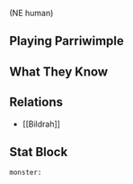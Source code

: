 (NE human)
## Playing Parriwimple
## What They Know
## Relations
- [[Bildrah]]
## Stat Block

```statblock
monster:
```
